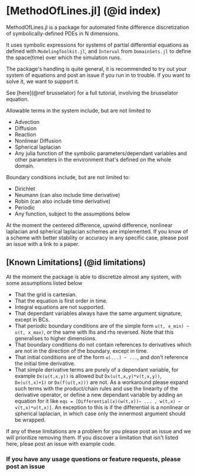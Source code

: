 # [MethodOfLines.jl] (@id index)

MethodOfLines.jl is a package for automated finite difference discretization
of symbolically-defined PDEs in N dimensions.

It uses symbolic expressions for systems of partial differential equations as defined with `ModelingToolkit.jl`, and `Interval` from `DomainSets.jl` to define the space(time) over which the simulation runs.

The package's handling is quite general, it is recommended to try out your system of equations and post an issue if you run in to trouble. If you want to solve it, we want to support it.

See [here](@ref brusselator) for a full tutorial, involving the brusselator equation.

Allowable terms in the system include, but are not limited to
- Advection
- Diffusion
- Reaction
- Nonlinear Diffusion
- Spherical laplacian
- Any julia function of the symbolic parameters/dependant variables and other parameters in the environment that's defined on the whole domain.

Boundary conditions include, but are not limited to:
- Dirichlet
- Neumann (can also include time derivative)
- Robin (can also include time derivative)
- Periodic
- Any function, subject to the assumptions below

At the moment the centered difference, upwind difference, nonlinear laplacian and spherical laplacian schemes are implemented. If you know of a scheme with better stability or accuracy in any specific case, please post an issue with a link to a paper.

## [Known Limitations] (@id limitations)

At the moment the package is able to discretize almost any system, with some assumptions listed below

- That the grid is cartesian.
- That the equation is first order in time.
- Integral equations are not supported.
- That dependant variables always have the same argument signature, except in BCs.
- That periodic boundary conditions are of the simple form `u(t, x_min) ~ u(t, x_max)`, or the same with lhs and rhs reversed. Note that this generalises to higher dimensions.
- That boundary conditions do not contain references to derivatives which are not in the direction of the boundary, except in time.
- That initial conditions are of the form `u(...) ~ ...`, and don't reference the initial time derivative.
- That simple derivative terms are purely of a dependant variable, for example `Dx(u(t,x,y))` is allowed but `Dx(u(t,x,y)*v(t,x,y))`, `Dx(u(t,x)+1)` or `Dx(f(u(t,x)))` are not. As a workaround please expand such terms with the product/chain rules and use the linearity of the derivative operator, or define a new dependant variable by adding an equation for it like `eqs = [Differential(x)(w(t,x))~ ... , w(t,x) ~ v(t,x)*u(t,x)]`. An exception to this is if the differential is a nonlinear or spherical laplacian, in which case only the innermost argument should be wrapped.

If any of these limitations are a problem for you please post an issue and we will prioritize removing them. If you discover a limitation that isn't listed here, pleae post an issue with example code.

### If you have any usage questions or feature requests, please post an issue
